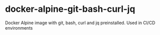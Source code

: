 # docker-alpine-git-bash-curl-jq
Docker Alpine image with git, bash, curl and jq preinstalled. Used in CI/CD environments